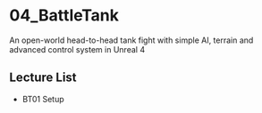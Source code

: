 # 04_BattleTank
An open-world head-to-head tank fight with simple AI, terrain and advanced control system in Unreal 4

## Lecture List
* BT01 Setup
